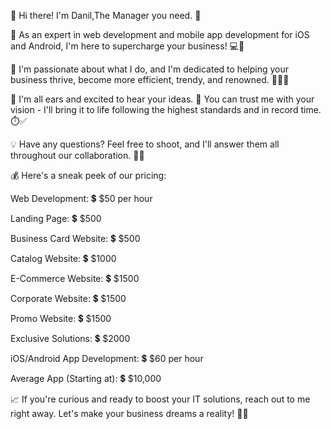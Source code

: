 👋 Hi there! I'm Danil,The Manager you need. 🌟

💼 As an expert in web development and mobile app development for iOS and Android, I'm here to supercharge your business! 💻📱

🚀 I'm passionate about what I do, and I'm dedicated to helping your business thrive, become more efficient, trendy, and renowned. 👨‍💼💼

💬 I'm all ears and excited to hear your ideas. 🤝 You can trust me with your vision - I'll bring it to life following the highest standards and in record time. ⏱️✅

💡 Have any questions? Feel free to shoot, and I'll answer them all throughout our collaboration. 🤔📞

💰 Here's a sneak peek of our pricing:

Web Development: 💲 $50 per hour

Landing Page: 💲 $500

Business Card Website: 💲 $500

Catalog Website: 💲 $1000

E-Commerce Website: 💲 $1500

Corporate Website: 💲 $1500

Promo Website: 💲 $1500

Exclusive Solutions: 💲 $2000

iOS/Android App Development: 💲 $60 per hour

Average App (Starting at): 💲 $10,000

📈 If you're curious and ready to boost your IT solutions, reach out to me right away. Let's make your business dreams a reality! 🚀🌐
